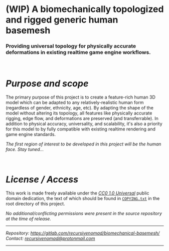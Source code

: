 **(WIP) A biomechanically topologized and rigged generic human basemesh**
=========================================================================

### Providing universal topology for physically accurate deformations in existing realtime game engine workflows.

&nbsp;



***Purpose and scope***
=======================

The primary purpose of this project is to create a feature-rich human 3D model which can be adapted to any relatively-realistic human form (regardless of gender, ethnicity, age, etc).
By adapting the shape of the model without altering its topology, all features like physically accurate rigging, edge flow, and deformations are preserved (and transferrable).
In addition to physical accuracy, universality, and scalability, it's also a priority for this model to by fully compatible with existing realtime rendering and game engine standards.

*The first region of interest to be developed in this project will be the human face. Stay tuned...*

&nbsp;



***License / Access***
======================

This work is made freely available under the [*CC0 1.0 Universal*][URL-CC0] public domain dedication, the text of which should be found in [`COPYING.txt`](./COPYING.txt) in the root directory of this project.

*No additional/conflicting permissions were present in the source repository at the time of release.*

----------------------

*Repository: <https://gitlab.com/recursivenomad/biomechanical-basemesh/>*  
*Contact: <recursivenomad@protonmail.com>*

----------------------



[URL-CC0]: <https://creativecommons.org/publicdomain/zero/1.0/>
